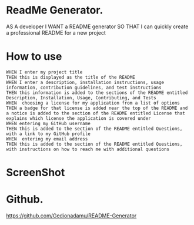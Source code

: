 ﻿# ReadMe Generator.

AS A developer
I WANT a README generator
SO THAT I can quickly create a professional README for a new project


# How to use

	
	WHEN I enter my project title
	THEN this is displayed as the title of the README
	WHEN I enter a description, installation instructions, usage information, contribution guidelines, and test instructions
	THEN this information is added to the sections of the README entitled Description, Installation, Usage, Contributing, and Tests
	WHEN  choosing a license for my application from a list of options
	THEN a badge for that license is added near the top of the README and a notice is added to the section of the README entitled License that explains which license the application is covered under
	WHEN entering my GitHub username
	THEN this is added to the section of the README entitled Questions, with a link to my GitHub profile
	WHEN  entering my email address
	THEN this is added to the section of the README entitled Questions, with instructions on how to reach me with additional questions
			

# ScreenShot



# Github.

https://github.com/Gedionadamu/README-Generator




